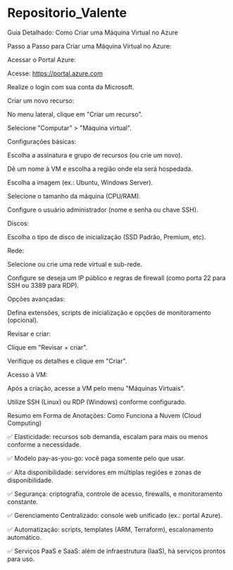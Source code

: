# Repositorio_Valente
Guia Detalhado: Como Criar uma Máquina Virtual no Azure

Passo a Passo para Criar uma Máquina Virtual no Azure:

Acessar o Portal Azure:

Acesse: https://portal.azure.com

Realize o login com sua conta da Microsoft.

Criar um novo recurso:

No menu lateral, clique em "Criar um recurso".

Selecione "Computar" > "Máquina virtual".

Configurações básicas:

Escolha a assinatura e grupo de recursos (ou crie um novo).

Dê um nome à VM e escolha a região onde ela será hospedada.

Escolha a imagem (ex.: Ubuntu, Windows Server).

Selecione o tamanho da máquina (CPU/RAM).

Configure o usuário administrador (nome e senha ou chave SSH).

Discos:

Escolha o tipo de disco de inicialização (SSD Padrão, Premium, etc).

Rede:

Selecione ou crie uma rede virtual e sub-rede.

Configure se deseja um IP público e regras de firewall (como porta 22 para SSH ou 3389 para RDP).

Opções avançadas:

Defina extensões, scripts de inicialização e opções de monitoramento (opcional).

Revisar e criar:

Clique em "Revisar + criar".

Verifique os detalhes e clique em "Criar".

Acesso à VM:

Após a criação, acesse a VM pelo menu "Máquinas Virtuais".

Utilize SSH (Linux) ou RDP (Windows) conforme configurado.

Resumo em Forma de Anotações: Como Funciona a Nuvem (Cloud Computing)

✅ Elasticidade: recursos sob demanda, escalam para mais ou menos conforme a necessidade.

✅ Modelo pay-as-you-go: você paga somente pelo que usar.

✅ Alta disponibilidade: servidores em múltiplas regiões e zonas de disponibilidade.

✅ Segurança: criptografia, controle de acesso, firewalls, e monitoramento constante.

✅ Gerenciamento Centralizado: console web unificado (ex.: portal Azure).

✅ Automatização: scripts, templates (ARM, Terraform), escalonamento automático.

✅ Serviços PaaS e SaaS: além de infraestrutura (IaaS), há serviços prontos para uso.
